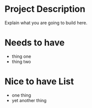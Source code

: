 # Project Description

Explain what you are going to build here.

# Needs to have

- thing one
- thing two

# Nice to have List

- one thing
- yet another thing